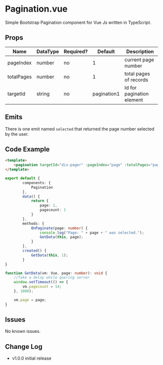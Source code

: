 # Pagination.vue

Simple Bootstrap Pagination component for Vue Js written in TypeScript.

## Props

|Name|DataType|Required?|Default|Description|
|---|---|---|---|---|
| pageIndex | number | no | 1| current page number|
| totalPages| number | no | 1| total pages of records|
| targetId  | string | no | pagination1| Id for pagination element|


## Emits
There is one emit named `selected` that returned the page number selected by the user.

## Code Example

```html
<template>
    <pagination targetId="div-pager" :pageIndex="page" :totalPages="pagecount" v-on:selected="OnPaginate($event)"></pagination>
</template>
```

```ts
export default {
        components: {
            Pagination
        },
        data() {
            return {
                page: 1,
                pagecount: 1
            }
        },
        methods: {
            OnPaginate(page: number) {
                console.log("Page: " + page + " was selected.");
                GetData(this, page);
            }
        },
        created() {
            GetData(this, 1);
        }
}

function GetData(vm: Vue, page: number): void {
    //fake a delay while quering server
    window.setTimeout(() => {
        vm.pagecount = 14;
    }, 1000);

    vm.page = page;
}
```

## Issues
No known issues.

## Change Log
* v1.0.0 initial release